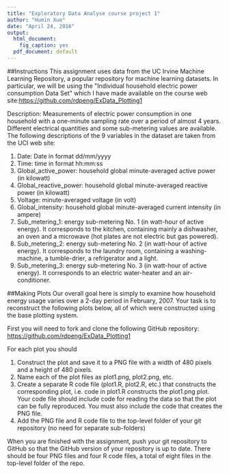 ```yaml
---
title: "Exploratory Data Analyse course project 1"
author: "Humin Xue"
date: "April 24, 2016"
output:
  html_document:
    fig_caption: yes
  pdf_document: default
---
```


##Instructions
This assignment uses data from the UC Irvine Machine Learning Repository, a popular repository for machine learning datasets. In particular, we will be using the "Individual household electric power consumption Data Set" which I have made available on the course web site:https://github.com/rdpeng/ExData_Plotting1  

Description: Measurements of electric power consumption in one household with a one-minute sampling rate over a period of almost 4 years. Different electrical quantities and some sub-metering values are available.
The following descriptions of the 9 variables in the dataset are taken from the UCI web site:

1. Date: Date in format dd/mm/yyyy  
2. Time: time in format hh:mm:ss  
3. Global_active_power: household global minute-averaged active power (in kilowatt)   
4. Global_reactive_power: household global minute-averaged reactive power (in kilowatt)  
5. Voltage: minute-averaged voltage (in volt)  
6. Global_intensity: household global minute-averaged current intensity (in ampere)  
7. Sub_metering_1: energy sub-metering No. 1 (in watt-hour of active energy). It corresponds to the kitchen, containing mainly a  dishwasher, an oven and a microwave (hot plates are not electric but gas powered).  
8. Sub_metering_2: energy sub-metering No. 2 (in watt-hour of active energy). It corresponds to the laundry room, containing a washing-machine, a tumble-drier, a refrigerator and a light. 
9. Sub_metering_3: energy sub-metering No. 3 (in watt-hour of active energy). It corresponds to an electric water-heater and an air-conditioner.  

##Making Plots 
Our overall goal here is simply to examine how household energy usage varies over a 2-day period in February, 2007. Your task is to reconstruct the following plots below, all of which were constructed using the base plotting system.

First you will need to fork and clone the following GitHub repository: https://github.com/rdpeng/ExData_Plotting1

For each plot you should

1. Construct the plot and save it to a PNG file with a width of 480 pixels and a height of 480 pixels.  
2. Name each of the plot files as plot1.png, plot2.png, etc.  
3. Create a separate R code file (plot1.R, plot2.R, etc.) that constructs the corresponding plot, i.e. code in plot1.R constructs the plot1.png plot. Your code file should include code for reading the data so that the plot can be fully reproduced. You must also include the code that creates the PNG file.  
4. Add the PNG file and R code file to the top-level folder of your git repository (no need for separate sub-folders)  
  
When you are finished with the assignment, push your git repository to GitHub so that the GitHub version of your repository is up to date. There should be four PNG files and four R code files, a total of eight files in the top-level folder of the repo.  
